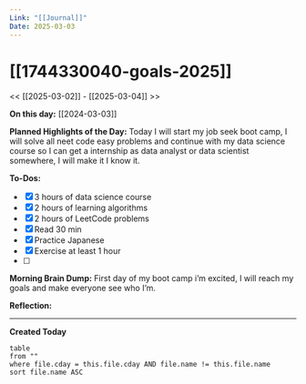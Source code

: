 ```yaml
---
Link: "[[Journal]]"
Date: 2025-03-03
---
```


# [[1744330040-goals-2025]]

<< [[2025-03-02]] - [[2025-03-04]] >>

**On this day:** [[2024-03-03]]

**Planned Highlights of the Day:**
Today I will start my job seek boot camp, I will solve all neet code easy problems and continue with my data science course so I can get a internship as data analyst or data scientist somewhere, I will make it I know it.

**To-Dos:**

- [x] 3 hours of data science course
- [x] 2 hours of learning algorithms
- [x] 2 hours of LeetCode problems
- [x] Read 30 min
- [x] Practice Japanese
- [x] Exercise at least 1 hour
- [ ]

**Morning Brain Dump:**
First day of my boot camp i’m excited, I will reach my goals and make everyone see who I’m.

**Reflection:**

---

**Created Today**

```dataview
table
from ""
where file.cday = this.file.cday AND file.name != this.file.name
sort file.name ASC
```
